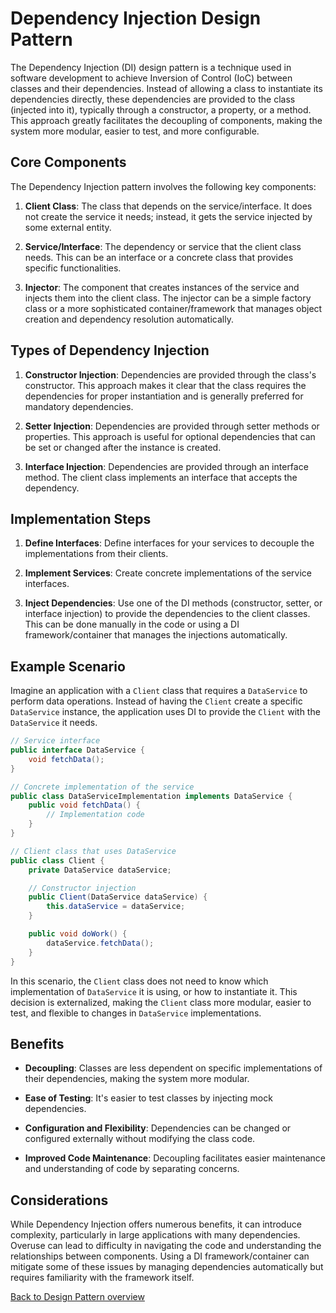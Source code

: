 # Dependency Injection Design Pattern

The Dependency Injection (DI) design pattern is a technique used in software development to achieve Inversion of Control (IoC) between classes and their dependencies. Instead of allowing a class to instantiate its dependencies directly, these dependencies are provided to the class (injected into it), typically through a constructor, a property, or a method. This approach greatly facilitates the decoupling of components, making the system more modular, easier to test, and more configurable.

## Core Components

The Dependency Injection pattern involves the following key components:

1. **Client Class**: The class that depends on the service/interface. It does not create the service it needs; instead, it gets the service injected by some external entity.

2. **Service/Interface**: The dependency or service that the client class needs. This can be an interface or a concrete class that provides specific functionalities.

3. **Injector**: The component that creates instances of the service and injects them into the client class. The injector can be a simple factory class or a more sophisticated container/framework that manages object creation and dependency resolution automatically.

## Types of Dependency Injection

1. **Constructor Injection**: Dependencies are provided through the class's constructor. This approach makes it clear that the class requires the dependencies for proper instantiation and is generally preferred for mandatory dependencies.

2. **Setter Injection**: Dependencies are provided through setter methods or properties. This approach is useful for optional dependencies that can be set or changed after the instance is created.

3. **Interface Injection**: Dependencies are provided through an interface method. The client class implements an interface that accepts the dependency.

## Implementation Steps

1. **Define Interfaces**: Define interfaces for your services to decouple the implementations from their clients.

2. **Implement Services**: Create concrete implementations of the service interfaces.

3. **Inject Dependencies**: Use one of the DI methods (constructor, setter, or interface injection) to provide the dependencies to the client classes. This can be done manually in the code or using a DI framework/container that manages the injections automatically.

## Example Scenario

Imagine an application with a `Client` class that requires a `DataService` to perform data operations. Instead of having the `Client` create a specific `DataService` instance, the application uses DI to provide the `Client` with the `DataService` it needs.

```java
// Service interface
public interface DataService {
    void fetchData();
}

// Concrete implementation of the service
public class DataServiceImplementation implements DataService {
    public void fetchData() {
        // Implementation code
    }
}

// Client class that uses DataService
public class Client {
    private DataService dataService;

    // Constructor injection
    public Client(DataService dataService) {
        this.dataService = dataService;
    }

    public void doWork() {
        dataService.fetchData();
    }
}
```

In this scenario, the `Client` class does not need to know which implementation of `DataService` it is using, or how to instantiate it. This decision is externalized, making the `Client` class more modular, easier to test, and flexible to changes in `DataService` implementations.

## Benefits

- **Decoupling**: Classes are less dependent on specific implementations of their dependencies, making the system more modular.

- **Ease of Testing**: It's easier to test classes by injecting mock dependencies.

- **Configuration and Flexibility**: Dependencies can be changed or configured externally without modifying the class code.

- **Improved Code Maintenance**: Decoupling facilitates easier maintenance and understanding of code by separating concerns.

## Considerations

While Dependency Injection offers numerous benefits, it can introduce complexity, particularly in large applications with many dependencies. Overuse can lead to difficulty in navigating the code and understanding the relationships between components. Using a DI framework/container can mitigate some of these issues by managing dependencies automatically but requires familiarity with the framework itself.

[Back to Design Pattern overview](./README.md)
